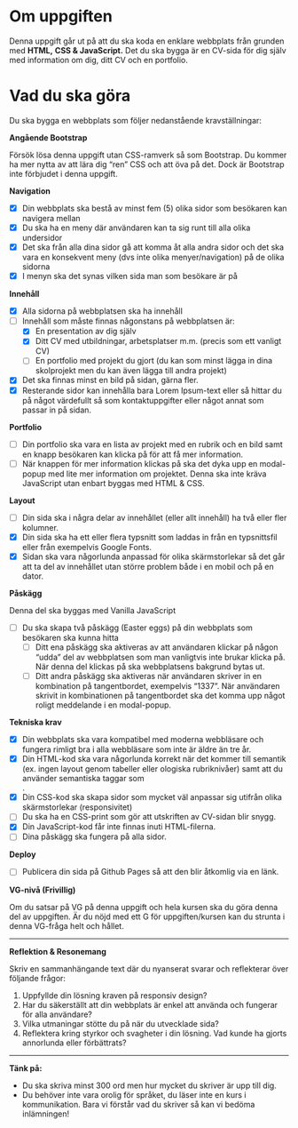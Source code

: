 # Om uppgiften

Denna uppgift går ut på att du ska koda en enklare webbplats från grunden med **HTML,** **CSS & JavaScript.** Det du ska bygga är en CV-sida för dig själv med information om dig, ditt CV och en portfolio.

# Vad du ska göra

Du ska bygga en webbplats som följer nedanstående kravställningar:

**Angående Bootstrap**

Försök lösa denna uppgift utan CSS-ramverk så som Bootstrap. Du kommer ha mer nytta av att lära dig “ren” CSS och att öva på det. Dock är Bootstrap inte förbjudet i denna uppgift.

**Navigation**

- [x] Din webbplats ska bestå av minst fem (5) olika sidor som besökaren kan navigera mellan
- [x] Du ska ha en meny där användaren kan ta sig runt till alla olika undersidor
- [x] Det ska från alla dina sidor gå att komma åt alla andra sidor och det ska vara en konsekvent meny (dvs inte olika menyer/navigation) på de olika sidorna
- [x] I menyn ska det synas vilken sida man som besökare är på

**Innehåll**

- [x] Alla sidorna på webbplatsen ska ha innehåll
- [ ] Innehåll som måste finnas någonstans på webbplatsen är:
    - [x] En presentation av dig själv
    - [x] Ditt CV med utbildningar, arbetsplatser m.m. (precis som ett vanligt CV)
    - [ ] En portfolio med projekt du gjort (du kan som minst lägga in dina skolprojekt men du kan även lägga till andra projekt)
- [x] Det ska finnas minst en bild på sidan, gärna fler.
- [x] Resterande sidor kan innehålla bara Lorem Ipsum-text eller så hittar du på något värdefullt så som kontaktuppgifter eller något annat som passar in på sidan.

**Portfolio**

- [ ] Din portfolio ska vara en lista av projekt med en rubrik och en bild samt en knapp besökaren kan klicka på för att få mer information.
- [ ] När knappen för mer information klickas på ska det dyka upp en modal-popup med lite mer information om projektet. Denna ska inte kräva JavaScript utan enbart byggas med HTML & CSS.

**Layout**

- [ ] Din sida ska i några delar av innehållet (eller allt innehåll) ha två eller fler kolumner.
- [x] Din sida ska ha ett eller flera typsnitt som laddas in från en typsnittsfil eller från exempelvis Google Fonts.
- [x] Sidan ska vara någorlunda anpassad för olika skärmstorlekar så det går att ta del av innehållet utan större problem både i en mobil och på en dator.

**Påskägg**

Denna del ska byggas med Vanilla JavaScript
- [ ] Du ska skapa två påskägg (Easter eggs) på din webbplats som besökaren ska kunna hitta
    - [ ] Ditt ena påskägg ska aktiveras av att användaren klickar på någon “udda” del av webbplatsen som man vanligtvis inte brukar klicka på. När denna del klickas på ska webbplatsens bakgrund bytas ut.
    - [ ] Ditt andra påskägg ska aktiveras när användaren skriver in en kombination på tangentbordet, exempelvis “1337”. När användaren skrivit in kombinationen på tangentbordet ska det komma upp något roligt meddelande i en modal-popup.

**Tekniska krav**
- [x] Din webbplats ska vara kompatibel med moderna webbläsare och fungera rimligt bra i alla webbläsare som inte är äldre än tre år.
- [x] Din HTML-kod ska vara någorlunda korrekt när det kommer till semantik (ex. ingen layout genom tabeller eller ologiska rubriknivåer) samt att du använder semantiska taggar som <nav>.
- [x] Din CSS-kod ska skapa sidor som mycket väl anpassar sig utifrån olika skärmstorlekar (responsivitet)
- [ ] Du ska ha en CSS-print som gör att utskriften av CV-sidan blir snygg.
- [x] Din JavaScript-kod får inte finnas inuti HTML-filerna.
- [ ] Dina påskägg ska fungera på alla sidor.

**Deploy**
- [ ] Publicera din sida på Github Pages så att den blir åtkomlig via en länk.

**VG-nivå (Frivillig)**

Om du satsar på VG på denna uppgift och hela kursen ska du göra denna del av uppgiften. Är du nöjd med ett G för uppgiften/kursen kan du strunta i denna VG-fråga helt och hållet.
***
**Reflektion & Resonemang**

Skriv en sammanhängande text där du nyanserat svarar och reflekterar över följande frågor:

1. Uppfyllde din lösning kraven på responsiv design?
2. Har du säkerställt att din webbplats är enkel att använda och fungerar för alla användare?
3. Vilka utmaningar stötte du på när du utvecklade sida?
4. Reflektera kring styrkor och svagheter i din lösning. Vad kunde ha gjorts annorlunda eller förbättrats?
***
**Tänk på:**

- Du ska skriva minst 300 ord men hur mycket du skriver är upp till dig.
- Du behöver inte vara orolig för språket, du läser inte en kurs i kommunikation. Bara vi förstår vad du skriver så kan vi bedöma inlämningen!